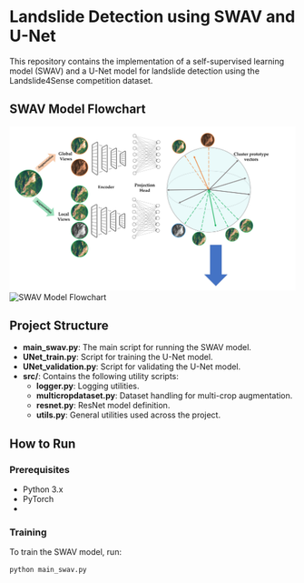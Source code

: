 # Landslide Detection using SWAV and U-Net

This repository contains the implementation of a self-supervised learning model (SWAV) and a U-Net model for landslide detection using the Landslide4Sense competition dataset.


##                              SWAV Model Flowchart

![ SWAV Model Flowchart](https://github.com/Hejarshahabi/SWAV/blob/main/swav_model_flowchart1.jpg)
![ SWAV Model Flowchart](https://github.com/Hejarshahabi/SWAV/blob/main/swav_model_flowchart2.jpg)


## Project Structure

- **main_swav.py**: The main script for running the SWAV model.
- **UNet_train.py**: Script for training the U-Net model.
- **UNet_validation.py**: Script for validating the U-Net model.
- **src/**: Contains the following utility scripts:
  - **logger.py**: Logging utilities.
  - **multicropdataset.py**: Dataset handling for multi-crop augmentation.
  - **resnet.py**: ResNet model definition.
  - **utils.py**: General utilities used across the project.

## How to Run

### Prerequisites

- Python 3.x
- PyTorch
- 
### Training

To train the SWAV model, run:

```bash
python main_swav.py
```


